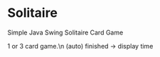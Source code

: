 # Solitaire
Simple Java Swing Solitaire Card Game

1 or 3 card game.\n
(auto) finished -> display time
